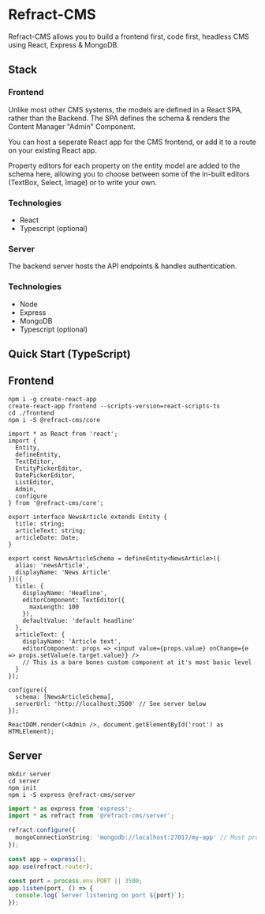 # Refract-CMS

Refract-CMS allows you to build a frontend first, code first, headless CMS using React, Express & MongoDB.

## Stack

### Frontend
Unlike most other CMS systems, the models are defined in a React SPA, rather than the Backend. The SPA defines the schema & renders the Content Manager "Admin" Component. 

You can host a seperate React app for the CMS frontend, or add it to a route on your existing React app.

Property editors for each property on the entity model are added to the schema here, allowing you to choose between some of the in-built editors (TextBox, Select, Image) or to write your own.


### Technologies
* React
* Typescript (optional)


### Server
The backend server hosts the API endpoints & handles authentication.

### Technologies
* Node
* Express
* MongoDB
* Typescript (optional)

## Quick Start (TypeScript)

## Frontend
```
npm i -g create-react-app
create-react-app frontend --scripts-version=react-scripts-ts
cd ./frontend
npm i -S @refract-cms/core
```

```tsx
import * as React from 'react';
import {
  Entity,
  defineEntity,
  TextEditor,
  EntityPickerEditor,
  DatePickerEditor,
  ListEditor,
  Admin,
  configure
} from '@refract-cms/core';

export interface NewsArticle extends Entity {
  title: string;
  articleText: string;
  articleDate: Date;
}

export const NewsArticleSchema = defineEntity<NewsArticle>({
  alias: 'newsArticle',
  displayName: 'News Article'
})({
  title: {
    displayName: 'Headline',
    editorComponent: TextEditor({
      maxLength: 100
    }),
    defaultValue: 'default headline'
  },
  articleText: {
    displayName: 'Article text',
    editorComponent: props => <input value={props.value} onChange={e => props.setValue(e.target.value)} /> 
    // This is a bare bones custom component at it's most basic level
  }
});

configure({
  schema: [NewsArticleSchema],
  serverUrl: 'http://localhost:3500' // See server below
});

ReactDOM.render(<Admin />, document.getElementById('root') as HTMLElement);
```

## Server
```
mkdir server
cd server
npm init
npm i -S express @refract-cms/server
```

```ts
import * as express from 'express';
import * as refract from '@refract-cms/server';

refract.configure({
  mongoConnectionString: 'mongodb://localhost:27017/my-app' // Must provide mongodb connection string here
});

const app = express();
app.use(refract.router); 

const port = process.env.PORT || 3500; 
app.listen(port, () => {
  console.log(`Server listening on port ${port}`);
});
```